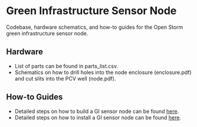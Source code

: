 # Green Infrastructure Sensor Node
Codebase, hardware schematics, and how-to guides for the Open Storm green infrastructure sensor node.

## Hardware
- List of parts can be found in parts_list.csv.
- Schematics on how to drill holes into the node enclosure (enclosure.pdf) and cut slits into the PCV well (node.pdf).

## How-to Guides
- Detailed steps on how to build a GI sensor node can be found [here](https://www.ifixit.com/Guide/GI+Node+with+Pressure+Transducer+Assembly/125297).
- Detailed steps on how to install a GI sensor node can be found [here](https://www.ifixit.com/Guide/GI+Node+Installation+Guide/133214). 
